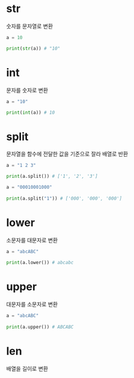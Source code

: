 # str
숫자를 문자열로 변환
```python
a = 10  

print(str(a)) # "10"
```

# int
문자를 숫자로 변환
```python
a = "10"  

print(int(a)) # 10
```

# split
문자열을 함수에 전달한 값을 기준으로 잘라 배열로 반환
```python
a = "1 2 3"  

print(a.split()) # ['1', '2', '3']
```

```python
a = "00010001000"  
  
print(a.split("1")) # ['000', '000', '000']
```

# lower
소문자를 대문자로 변환
```python
a = "abcABC"  
  
print(a.lower()) # abcabc
```

# upper
대문자를 소문자로 변환
```python
a = "abcABC"  
  
print(a.upper()) # ABCABC
```

# len
배열을 길이로 변환